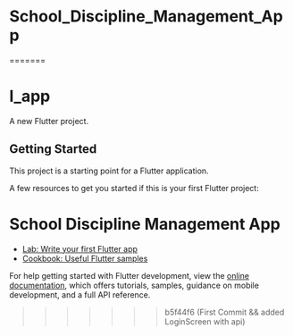 
# School_Discipline_Management_App
=======
# l_app

A new Flutter project.

## Getting Started

This project is a starting point for a Flutter application.

A few resources to get you started if this is your first Flutter project:
# School Discipline Management App


- [Lab: Write your first Flutter app](https://docs.flutter.dev/get-started/codelab)
- [Cookbook: Useful Flutter samples](https://docs.flutter.dev/cookbook)

For help getting started with Flutter development, view the
[online documentation](https://docs.flutter.dev/), which offers tutorials,
samples, guidance on mobile development, and a full API reference.
>>>>>>> b5f44f6 (First Commit && added LoginScreen with api)
